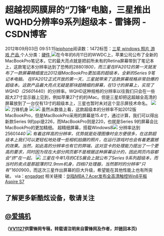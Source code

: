 
# 超越视网膜屏的“刀锋”电脑，三星推出WQHD分辨率9系列超级本 - 雷锋网 - CSDN博客


2012年09月03日 09:51:15[leiphone](https://me.csdn.net/leiphone)阅读数：1472标签：[三星																](https://so.csdn.net/so/search/s.do?q=三星&t=blog)[windows																](https://so.csdn.net/so/search/s.do?q=windows&t=blog)[照片																](https://so.csdn.net/so/search/s.do?q=照片&t=blog)[游戏																](https://so.csdn.net/so/search/s.do?q=游戏&t=blog)[产品																](https://so.csdn.net/so/search/s.do?q=产品&t=blog)[
							](https://so.csdn.net/so/search/s.do?q=游戏&t=blog)[
																					](https://so.csdn.net/so/search/s.do?q=照片&t=blog)个人分类：[硬件																](https://blog.csdn.net/leiphone/article/category/877730)
[
																								](https://so.csdn.net/so/search/s.do?q=照片&t=blog)
[
				](https://so.csdn.net/so/search/s.do?q=windows&t=blog)
[
			](https://so.csdn.net/so/search/s.do?q=windows&t=blog)
[
		](https://so.csdn.net/so/search/s.do?q=三星&t=blog)
![](http://www.leiphone.com/wp-content/uploads/2012/09/01834-150x150.jpg)在今年的6月11日的WWDC上，苹果公司公布了全新的MacBookPro笔记本，它的最大亮点就是把前所未有的Retina屏幕带到了笔记本上，这款笔记本分辨率达到了恐怖的2880*1800，而三星在IFA2012的第一天就发布了一款屏幕精细度比2012版MacBookPro更加高的超级本，全新的Series 9笔记本电脑。
在IFA2012正式开放的第一天，三星就带来了这款屏幕规格非常劲爆的超级本。这款产品最大亮点无疑是那块超精细的屏幕，在13寸的屏幕上，实现了WQHD（2560*1440）的分辨率。WQHD这种规格的分辨率以往我们只会在一些超大27寸显示器上见到，例如苹果27寸的的iMac。但是三星却把这超越全高清的屏幕放到了一台仅有13寸的超级本上，三星也暂时未对这个显示屏技术命名。
![](http://www.leiphone.com/wp-content/uploads/2012/09/QQ%E6%88%AA%E5%9B%BE20120901101551.jpg)
![](http://www.leiphone.com/wp-content/uploads/2012/09/20120901100906.jpg)
刀锋机身
![](http://www.leiphone.com/wp-content/uploads/2012/09/Samsung-Series-9-3.png)
![](http://www.leiphone.com/wp-content/uploads/2012/09/Samsung-Series-9-4.png)
虽然从数值上看，这款超级本的分辨率不如2012版MacBookPro，但是MacBookPro采用的屏幕是15.4寸，通过计算，我们可以得出新款Series 9的ppi是226，而MacBookPro则是220，也就是Series 9的屏幕会比MacBookPro的更加精细。
超精细屏幕，搭载Windows8![](http://www.leiphone.com/wp-content/uploads/2012/09/120901100943.jpg)
分辨率达到2560*1440
![](http://www.leiphone.com/wp-content/uploads/2012/09/QQ%E6%88%AA%E5%9B%BE20120901101528.jpg)
有着这样高的分辨率，优势就是处理图像时会方便很多，在这款超级本上我们可以更轻松地处理一些相机拍摄的照片，在运行游戏时也会有着更震撼的效果。当然，如此高的分辨率也有它的弊端，这对显卡的处理能力提出了一个更高的要求，同时因为现在大部分网页都不是根据这种屏幕设计的，因此网页内容都会“挤”在一起。
![](http://www.leiphone.com/wp-content/uploads/2012/09/20120901101432.jpg)
三星在今年1月的CES展会上就公布了Series 9系列超级本，而当时的卖点是那超薄的12.9mm机身，四核i7处理器，当然那时的分辨率“只有”1600*900，而这次三星作出屏幕的巨大升级，希望能在其他性能上也有所突破。
via：[engadget](http://www.engadget.com/2012/08/31/samsung-Series%209-WQHD-Ultrabook-matte-display/)
相关链接：[剑指MBA？Acer发布全高清触控Win8平板Aspire
 S7](http://www.leiphone.com/0831-vv1127-acer-s7.html)

## 了解更多新酷炫设备，敬请关注
## [@爱搞机](http://weibo.com/u/2708473010)

**（****[VV1127](http://www.leiphone.com/author/%E5%BC%A0%E5%A8%81)****供****雷锋网****专稿，转载请注明来自雷锋网及作者，并链回本页)**


